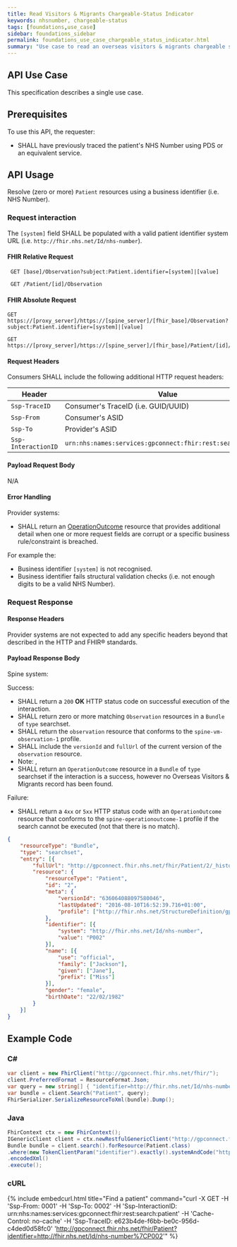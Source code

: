 ```yaml
---
title: Read Visitors & Migrants Chargeable-Status Indicator
keywords: nhsnumber, chargeable-status
tags: [foundations,use_case]
sidebar: foundations_sidebar
permalink: foundations_use_case_chargeable_status_indicator.html
summary: "Use case to read an overseas visitors & migrants chargeable status indicator."
---
```


## API Use Case ##

This specification describes a single use case.

## Prerequisites ##

To use this API, the requester:

- SHALL have previously traced the patient's NHS Number using PDS or an equivalent service.

## API Usage ##

Resolve (zero or more) `Patient` resources using a business identifier (i.e. NHS Number).

### Request interaction ###

The `[system]` field SHALL be populated with a valid patient identifier system URL (i.e. `http://fhir.nhs.net/Id/nhs-number`).

#### FHIR Relative Request ####

```http
 GET [base]/Observation?subject:Patient.identifier=[system]|[value]
```
```http
 GET /Patient/[id]/Observation
```


#### FHIR Absolute Request ####

```http
GET https://[proxy_server]/https://[spine_server]/[fhir_base]/Observation?subject:Patient.identifier=[system]|[value]
```
```http
GET https://[proxy_server]/https://[spine_server]/[fhir_base]/Patient/[id]/Observation
```

#### Request Headers ####

Consumers SHALL include the following additional HTTP request headers:

| Header               | Value |
|----------------------|-------|
| `Ssp-TraceID`        | Consumer's TraceID (i.e. GUID/UUID) |
| `Ssp-From`           | Consumer's ASID |
| `Ssp-To`             | Provider's ASID |
| `Ssp-InteractionID`  | `urn:nhs:names:services:gpconnect:fhir:rest:search:patient`|

#### Payload Request Body ####

N/A

#### Error Handling ####

Provider systems:

- SHALL return an [OperationOutcome](https://www.hl7.org/fhir/DSTU2/operationoutcome.html) resource that provides additional detail when one or more request fields are corrupt or a specific business rule/constraint is breached.

For example the:

- Business identifier `[system]` is not recognised.
- Business identifier fails structural validation checks (i.e. not enough digits to be a valid NHS Number).

### Request Response ###

#### Response Headers ####

Provider systems are not expected to add any specific headers beyond that described in the HTTP and FHIR&reg; standards.

#### Payload Response Body ####

Spine system:

Success:

- SHALL return a `200` **OK** HTTP status code on successful execution of the interaction.
- SHALL return zero or more matching `Observation` resources in a `Bundle` of `type` searchset.
- SHALL return the `observation` resource that conforms to the `spine-vm-observation-1` profile.
- SHALL include the `versionId` and `fullUrl` of the current version of the `observation` resource.
- Note: , 
- SHALL return an `OperationOutcome` resource in a `Bundle` of `type` searchset if the interaction is a success, however no Overseas Visitors & Migrants record has been found.

Failure: 

- SHALL return a `4xx` or `5xx` HTTP status code  with an `OperationOutcome` resource that conforms to the `spine-operationoutcome-1` profile if the search cannot be executed (not that there is no match).


```json
{
	"resourceType": "Bundle",
	"type": "searchset",
	"entry": [{
		"fullUrl": "http://gpconnect.fhir.nhs.net/fhir/Patient/2/_history/636064088097580046",
		"resource": {
			"resourceType": "Patient",
			"id": "2",
			"meta": {
				"versionId": "636064088097580046",
				"lastUpdated": "2016-08-10T16:52:39.716+01:00",
				"profile": ["http://fhir.nhs.net/StructureDefinition/gpconnect-patient-1"]
			},
			"identifier": [{
				"system": "http://fhir.nhs.net/Id/nhs-number",
				"value": "P002"
			}],
			"name": [{
				"use": "official",
				"family": ["Jackson"],
				"given": ["Jane"],
				"prefix": ["Miss"]
			}],
			"gender": "female",
			"birthDate": "22/02/1982"
		}
	}]
}
```

## Example Code ##

### C# ###

```csharp
var client = new FhirClient("http://gpconnect.fhir.nhs.net/fhir/");
client.PreferredFormat = ResourceFormat.Json;
var query = new string[] { "identifier=http://fhir.nhs.net/Id/nhs-number|P002" };
var bundle = client.Search("Patient", query);
FhirSerializer.SerializeResourceToXml(bundle).Dump();
```

### Java ###

```java
FhirContext ctx = new FhirContext();
IGenericClient client = ctx.newRestfulGenericClient("http://gpconnect.fhir.nhs.net/fhir/");
Bundle bundle = client.search().forResource(Patient.class)
.where(new TokenClientParam("identifier").exactly().systemAndCode("http://fhir.nhs.net/Id/nhs-number", "P002"))
.encodedXml()
.execute();
```

### cURL ###

{% include embedcurl.html title="Find a patient" command="curl -X GET -H 'Ssp-From: 0001' -H 'Ssp-To: 0002' -H 'Ssp-InteractionID: urn:nhs:names:services:gpconnect:fhir:rest:search:patient' -H 'Cache-Control: no-cache' -H 'Ssp-TraceID: e623b4de-f6bb-be0c-956d-c4ded0d58fc0' 'http://gpconnect.fhir.nhs.net/fhir/Patient?identifier=http://fhir.nhs.net/Id/nhs-number%7CP002'" %}
